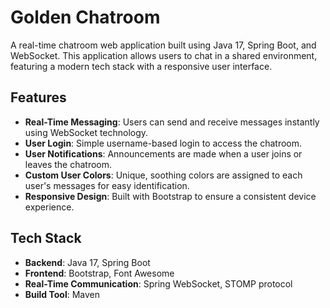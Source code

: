 # Golden Chatroom

A real-time chatroom web application built using Java 17, Spring Boot, and WebSocket. This application allows users to chat in a shared environment, featuring a modern tech stack with a responsive user interface.

## Features

- **Real-Time Messaging**: Users can send and receive messages instantly using WebSocket technology.
- **User Login**: Simple username-based login to access the chatroom.
- **User Notifications**: Announcements are made when a user joins or leaves the chatroom.
- **Custom User Colors**: Unique, soothing colors are assigned to each user's messages for easy identification.
- **Responsive Design**: Built with Bootstrap to ensure a consistent device experience.

## Tech Stack

- **Backend**: Java 17, Spring Boot
- **Frontend**:  Bootstrap, Font Awesome
- **Real-Time Communication**: Spring WebSocket, STOMP protocol
- **Build Tool**: Maven

